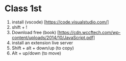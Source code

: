 # Class 1st

1. install (vscode) [https://code.visualstudio.com/]
2. shift + !
3. Download free (book) [https://cdn.wccftech.com/wp-content/uploads/2014/10/JavaScript.pdf]
4. install an extension live server
5. Shift + alt + down/up (to copy)
6. Alt + up/down (to move)